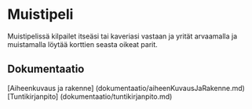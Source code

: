 # Muistipeli

Muistipelissä kilpailet itseäsi tai kaveriasi vastaan ja yrität arvaamalla ja muistamalla löytää korttien seasta oikeat parit. 

## Dokumentaatio

[Aiheenkuvaus ja rakenne] (dokumentaatio/aiheenKuvausJaRakenne.md)
[Tuntikirjanpito] (dokumentaatio/tuntikirjanpito.md)
